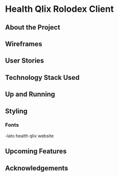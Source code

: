 # Health Qlix Rolodex Client

## About the Project

## Wireframes

## User Stories

## Technology Stack Used

## Up and Running

## Styling

### Fonts
-lato health qlix website

## Upcoming Features

## Acknowledgements
